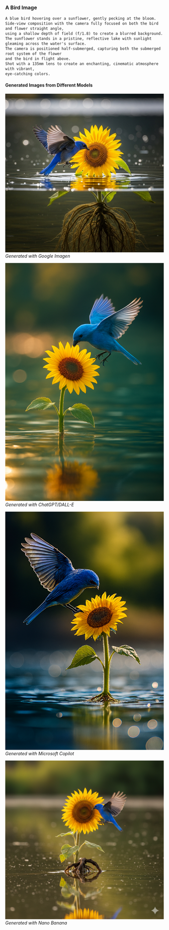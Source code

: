 ### A Bird Image

```
A blue bird hovering over a sunflower, gently pecking at the bloom. 
Side-view composition with the camera fully focused on both the bird and flower straight angle, 
using a shallow depth of field (f/1.8) to create a blurred background. 
The sunflower stands in a pristine, reflective lake with sunlight gleaming across the water's surface. 
The camera is positioned half-submerged, capturing both the submerged root system of the flower 
and the bird in flight above. 
Shot with a 135mm lens to create an enchanting, cinematic atmosphere with vibrant, 
eye-catching colors.
```

#### Generated Images from Different Models

![Google Imagen](imagen4.png)
*Generated with Google Imagen*

![ChatGPT/DALL-E](chatgpt.png)
*Generated with ChatGPT/DALL-E*

![Microsoft Copilot](microsoft.png)
*Generated with Microsoft Copilot*

![Nano Banana](nanobanana.png)
*Generated with Nano Banana*
